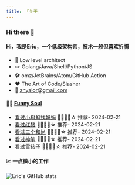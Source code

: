 ```yaml
---
title: 「关于」
---
```


### Hi there 👋

#### Hi，我是Eric，一个低级架构师，技术一般但喜欢折腾

- :briefcase: Low level architect<br/>
- :pencil2: Golang/Java/Shell/Python/JS<br/>
- :hammer_and_wrench: omz/JetBrains/Atom/GitHub Action<br/>
- :hearts: The Art of Code/Slasher<br/>
- :email: znyalor@gmail.com<br/>

#### 🤾‍♂️ <a href="https://movie.douban.com/people/znyalor/collect" target="_blank">Funny Soul</a>

<!-- START_SECTION:douban -->
* <a href='http://movie.douban.com/subject/3335371/' target='_blank'>看过小蝌蚪找妈妈</a> 🌟🌟🌟🌟☆ 推荐- 2024-02-21
* <a href='http://movie.douban.com/subject/1291838/' target='_blank'>看过红猪</a> 🌟🌟🌟🌟☆ 推荐- 2024-02-21
* <a href='http://movie.douban.com/subject/1431699/' target='_blank'>看过三个和尚</a> 🌟🌟🌟🌟☆ 推荐- 2024-02-21
* <a href='http://movie.douban.com/subject/1431718/' target='_blank'>看过神笔</a> 🌟🌟🌟🌟☆ 推荐- 2024-02-21
* <a href='http://movie.douban.com/subject/1431947/' target='_blank'>看过雪孩子</a> 🌟🌟🌟🌟☆ 推荐- 2024-02-21
<!-- END_SECTION:douban -->


#### 📈 一点微小的工作

![Eric's GitHub stats](https://github-readme-stats.vercel.app/api?username=zylele&show_icons=true&count_private=true&theme=vue)